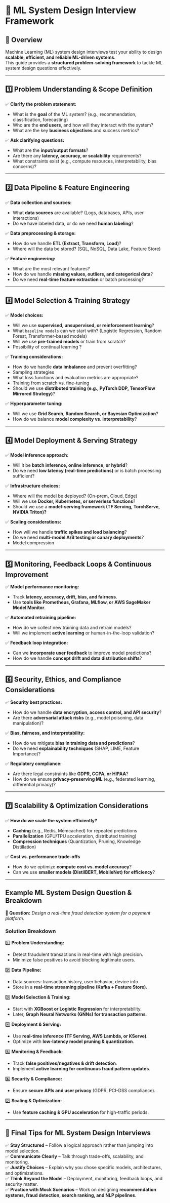 # 🧠 ML System Design Interview Framework

## 📌 Overview  
Machine Learning (ML) system design interviews test your ability to design **scalable, efficient, and reliable ML-driven systems**.  
This guide provides a **structured problem-solving framework** to tackle ML system design questions effectively.  

---

## **1️⃣ Problem Understanding & Scope Definition**  
✅ **Clarify the problem statement:**  
   - What is the **goal** of the ML system? (e.g., recommendation, classification, forecasting)  
   - Who are the **end users**, and how will they interact with the system?  
   - What are the key **business objectives** and success metrics?  

✅ **Ask clarifying questions:**  
   - What are the **input/output formats**?  
   - Are there any **latency, accuracy, or scalability** requirements?  
   - What constraints exist (e.g., compute resources, interpretability, bias concerns)?  

---

## **2️⃣ Data Pipeline & Feature Engineering**  
✅ **Data collection and sources:**  
   - What **data sources** are available? (Logs, databases, APIs, user interactions)  
   - Do we have labeled data, or do we need **human labeling**?  

✅ **Data preprocessing & storage:**  
   - How do we handle **ETL (Extract, Transform, Load)**?  
   - Where will the data be stored? (SQL, NoSQL, Data Lake, Feature Store)  

✅ **Feature engineering:**  
   - What are the most relevant features?  
   - How do we handle **missing values, outliers, and categorical data**?  
   - Do we need **real-time feature extraction** or batch processing?  

---

## **3️⃣ Model Selection & Training Strategy**  
✅ **Model choices:**  
   - Will we use **supervised, unsupervised, or reinforcement learning**?  
   - What `baseline models` can we start with? (Logistic Regression, Random Forest, Transformer-based models)  
   - Will we use **pre-trained models** or train from scratch? 
   - Possibility of continual learning ?

✅ **Training considerations:**  
   - How do we handle **data imbalance** and prevent overfitting? 
   - Sampling strategies
   - What loss functions and evaluation metrics are appropriate?  
   - Training from scratch vs. fine-tuning
   - Should we use **distributed training (e.g., PyTorch DDP, TensorFlow Mirrored Strategy)**?  

✅ **Hyperparameter tuning:**  
   - Will we use **Grid Search, Random Search, or Bayesian Optimization**?  
   - How do we balance **model complexity vs. interpretability**?  

---

## **4️⃣ Model Deployment & Serving Strategy**  
✅ **Model inference approach:**  
   - Will it be **batch inference, online inference, or hybrid**?  
   - Do we need **low latency (real-time predictions)** or is batch processing sufficient?  

✅ **Infrastructure choices:**  
   - Where will the model be deployed? (On-prem, Cloud, Edge)  
   - Will we use **Docker, Kubernetes, or serverless functions**?  
   - Should we use a **model-serving framework (TF Serving, TorchServe, NVIDIA Triton)?**  

✅ **Scaling considerations:**  
   - How will we handle **traffic spikes and load balancing**?  
   - Do we need **multi-model A/B testing or canary deployments**? 
   - Model compression

---

## **5️⃣ Monitoring, Feedback Loops & Continuous Improvement**  
✅ **Model performance monitoring:**  
   - Track **latency, accuracy, drift, bias, and fairness**.  
   - Use **tools like Prometheus, Grafana, MLflow, or AWS SageMaker Model Monitor**.  

✅ **Automated retraining pipeline:**  
   - How do we collect new training data and retrain models?  
   - Will we implement **active learning** or human-in-the-loop validation?  

✅ **Feedback loop integration:**  
   - Can we **incorporate user feedback** to improve model predictions?  
   - How do we handle **concept drift and data distribution shifts**?  

---

## **6️⃣ Security, Ethics, and Compliance Considerations**  
✅ **Security best practices:**  
   - How do we handle **data encryption, access control, and API security**?  
   - Are there **adversarial attack risks** (e.g., model poisoning, data manipulation)?  

✅ **Bias, fairness, and interpretability:**  
   - How do we mitigate **bias in training data and predictions**?  
   - Do we need **explainability techniques** (SHAP, LIME, Feature Importance)?  

✅ **Regulatory compliance:**  
   - Are there legal constraints like **GDPR, CCPA, or HIPAA**?  
   - How do we ensure **privacy-preserving ML** (e.g., federated learning, differential privacy)?  

---

## **7️⃣ Scalability & Optimization Considerations**  
✅ **How do we scale the system efficiently?**  
   - **Caching** (e.g., Redis, Memcached) for repeated predictions  
   - **Parallelization** (GPU/TPU acceleration, distributed training)  
   - **Compression techniques** (Quantization, Pruning, Knowledge Distillation)  

✅ **Cost vs. performance trade-offs**  
   - How do we optimize **compute cost vs. model accuracy**?  
   - Can we use **smaller models (DistilBERT, MobileNet) for efficiency**?  

---

## **Example ML System Design Question & Breakdown**  

**🔹 Question:** *Design a real-time fraud detection system for a payment platform.*  

### **Solution Breakdown**  
1️⃣ **Problem Understanding:**  
   - Detect fraudulent transactions in real-time with high precision.  
   - Minimize false positives to avoid blocking legitimate users.  

2️⃣ **Data Pipeline:**  
   - Data sources: transaction history, user behavior, device info.  
   - Store in a **real-time streaming pipeline (Kafka + Feature Store)**.  

3️⃣ **Model Selection & Training:**  
   - Start with **XGBoost or Logistic Regression** for interpretability.  
   - Later, **Graph Neural Networks (GNNs) for transaction patterns**.  

4️⃣ **Deployment & Serving:**  
   - Use **real-time inference (TF Serving, AWS Lambda, or KServe)**.  
   - Optimize with **low-latency model pruning & quantization**.  

5️⃣ **Monitoring & Feedback:**  
   - Track **false positives/negatives & drift detection**.  
   - Implement **active learning for continuous fraud pattern updates**.  

6️⃣ **Security & Compliance:**  
   - Ensure **secure APIs and user privacy** (GDPR, PCI-DSS compliance).  

7️⃣ **Scaling & Optimization:**  
   - Use **feature caching & GPU acceleration** for high-traffic periods.  

---

## **🎯 Final Tips for ML System Design Interviews**  
✅ **Stay Structured** – Follow a logical approach rather than jumping into model selection.  
✅ **Communicate Clearly** – Talk through trade-offs, scalability, and monitoring.  
✅ **Justify Choices** – Explain why you chose specific models, architectures, and optimizations.  
✅ **Think Beyond the Model** – Deployment, monitoring, feedback loops, and security matter.  
✅ **Practice with Mock Scenarios** – Work on designing **recommendation systems, fraud detection, search ranking, and NLP pipelines**.  

